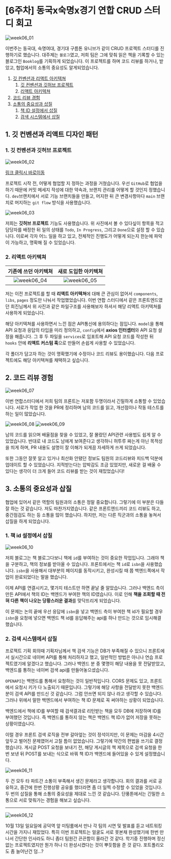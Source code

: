 # [6주차] 동국x숙명x경기 연합 CRUD 스터디 회고

![week06_01](https://raw.githubusercontent.com/karpitony/9oormthonUniv-React-Study/refs/heads/main/img/week06/week06_01.png)

이번주는 동국대, 숙명여대, 경기대 구름톤 유니브가 같이 CRUD 프로젝트 스터디를 진행하기로 했습니다. 대주제는 `블로그`였고, 저희 팀은 그에 맞춰 읽은 책을 기록할 수 있는 블로그인 `Booklog`를 기획하게 되었습니다. 이 프로젝트를 하며 코드 리뷰를 하거나, 받았고, 협업에서의 소통의 중요성도 알게되었습니다.

1. [깃 컨벤션과 리액트 아키텍쳐](#1-깃-컨벤션과-리액트-디자인-패턴)
    1. [깃 컨벤션과 깃허브 프로젝트](#1-깃-컨벤션과-깃허브-프로젝트)
    2. [리액트 아키텍쳐](#2-리액트-아키텍쳐)
2. [코드 리뷰 경험](#2-코드-리뷰-경험)
3. [소통의 중요성과 삽질](#3-소통의-중요성과-삽질)
    1. [책 ID 설정에서 삽질](#1-책-id-설정에서-삽질)
    2. [검색 시스템에서 삽질](#2-검색-시스템에서-삽질)

## 1. 깃 컨벤션과 리액트 디자인 패턴

### 1. 깃 컨벤션과 깃허브 프로젝트

![week06_02](https://raw.githubusercontent.com/karpitony/9oormthonUniv-React-Study/refs/heads/main/img/week06/week06_02.png)

[링크 클릭시 바로이동](https://gist.github.com/karpitony/780a73487393e0f3fcee67eb2d8dd777)

프로젝트 시작 전, 어떻게 협업할 지 정하는 과정을 거쳤습니다. 우선 `GitHub`로 협업을 하기 때문에 커밋 메세지 작성에 대한 약속과, 브랜치 관리를 어떻게 할 것인지 정했습니다. `dev`브랜치에서 서로 기능 브랜치들을 만들고, 머지한 뒤 큰 변경사항마다 `main` 브랜치로 머지하는 `git flow` 방식을 사용했습니다.

![week06_03](https://raw.githubusercontent.com/karpitony/9oormthonUniv-React-Study/refs/heads/main/img/week06/week06_03.png)

저희는 **깃허브 프로젝트** 기능도 사용했습니다. 위 사진에서 볼 수 있다싶이 항목을 적고 담당자를 배정한 뒤 일의 상태를 `Todo`, `In Progress`, 그리고 `Done`으로 설정 할 수 있습니다. 이로써 각자 어느 일을 하고 있고, 전체적인 진행도가 어떻게 되는지 한눈에 파악이 가능하고, 명확해 질 수 있었습니다.

### 2. 리액트 아키텍쳐

| 기존에 쓰던 아키텍쳐 | 새로 도입한 아키텍쳐 |
|:---:|:---:|
| ![week06_04](https://raw.githubusercontent.com/karpitony/9oormthonUniv-React-Study/refs/heads/main/img/week06/week06_04.png) | ![week06_05](https://raw.githubusercontent.com/karpitony/9oormthonUniv-React-Study/refs/heads/main/img/week06/week06_05.png) |

저는 이전 프로젝트를 할 때 **리액트 아키텍쳐**에 대해 큰 관심이 없어서 `components`, `libs`, `pages` 정도만 나눠서 작업했었습니다. 이번 연합 스터디에서 같은 프론트엔드였던 희진님께서 위 사진과 같은 파일구조를 사용해보자 하셔서 해당 리액트 아키텍쳐를 사용하게 되었습니다.

해당 아키텍쳐를 사용하면서 느낀 점은 API통신에 용의하다는 점입니다. `model`을 통해 API 요청과 응답의 타입을 미리 정의하고, `config`에서 **axios 인터셉터**와 API 요청 설정을 해줍니다. 그 후 두 파일을 `services`로 임포트해 API 요청 코드를 작성한 뒤 `hooks` 안에 **리액트 커스텀 훅**으로 만들어 손쉽게 사용할 수 있었습니다.

각 폴더가 담고자 하는 것이 명확했기에 수정이나 코드 리뷰도 용이했습니다. 다음 프로젝트에도 해당 아키텍쳐를 채택하고 싶습니다.

## 2. 코드 리뷰 경험

![week06_07](https://raw.githubusercontent.com/karpitony/9oormthonUniv-React-Study/refs/heads/main/img/week06/week06_07.png)

이번 연합스터디에서 저희 팀의 프론트는 저포함 두명이라서 긴밀하게 소통할 수 있었습니다. 서로가 작업 한 것을 PR에 정리하며 남의 코드를 읽고, 개선점이나 작동 테스트를 하는 일이 많았습니다.

![week06_08](https://raw.githubusercontent.com/karpitony/9oormthonUniv-React-Study/refs/heads/main/img/week06/week06_08.png)
![week06_09](https://raw.githubusercontent.com/karpitony/9oormthonUniv-React-Study/refs/heads/main/img/week06/week06_09.png)

남의 코드를 읽으며 배울점을 찾을 수 있었고, 잘 몰랐던 API관련 사용법도 쉽게 알 수 있었습니다. 반대로 내 코드도 남에게 보여준다고 생각하니 허투루 짜는게 아닌 목적성을 띄게 하며, PR 내용도 설명이 잘 이해가 되게끔 자세하게 쓰게 되었습니다.

또한 그동안 잘못 알고 있거나 최산화 안됐던 정보도 팀원의 코드리뷰와 피드백 덕분에 업데이트 할 수 있었습니다. 지적받는다는 압박감도 조금 있었지만, 새로운 걸 배울 수 있다는 생각이 더 크게 들어 코드 리뷰를 받는 것이 재밌었습니다!

## 3. 소통의 중요성과 삽질

협업에 있어서 같은 역할의 팀원과의 소통은 정말 중요합니다. 그렇기에 이 부분은 다들 잘 하는 것 같습니다. 저도 마찬가지였습니다. 같은 프론트엔드끼리 코드 리뷰도 하고, 중간점검도 하는 등 소통을 많이 했습니다. 하지만, 저는 다른 직군과의 소통을 놓쳐서 삽질을 하게 되었습니다.

### 1. 책 id 설정에서 삽질

![week06_10](https://raw.githubusercontent.com/karpitony/9oormthonUniv-React-Study/refs/heads/main/img/week06/week06_10.png)

저희 블로그는 책 블로그다보니 책에 `id`를 부여하는 것이 중요한 작업입니다. 그래야 책을 구분하고, 책의 정보를 받아올 수 있습니다. 프론트에서는 책 `id`로 `isbn`을 사용했습니다. `isbn`을 사용해서 대부분의 페이지를 동작시키고, 완성시킬 때 쯤 백엔드쪽에서 작업이 완료되었다는 말을 했습니다.

이제 API를 연결시키고, 몇가지 테스트만 하면 끝날 줄 알았습니다. 그러나 백엔드 측이 만든 API에서 책의 ID는 백엔드가 부여한 책의 ID였습니다.
이로 인해 **책을 조회할 때 전혀 다른 책이 나오는 당황스러운 결과**를 맞닥뜨리게 되었습니다.

이 문제는 논의 끝에 우선 응답에 `isbn`을 넣고 백엔드 측이 부여한 책 id가 필요할 경우 `isbn`을 요청에 넣으면 백엔드 책 id를 응답해주는 api를 하나 만드는 것으로 임시해결 했습니다.

### 2. 검색 시스템에서 삽질

프로젝트 기획 회의때 기획자님께서 책 검색 기능은 DB가 부족해질 수 있으니 프론트에서 실시간으로 네이버 API를 통해 처리하자고 했고, 일반적인 방법은 아니나 연습 프로젝트였기에 알겠다고 했습니다. 그러나 백엔드 분 중 몇명이 해당 내용을 못 전달받았고, 백엔드를 통하는 네이버 검색 api를 만들어놓으셨습니다.

`OPENAPI`는 백엔드를 통해서 요청하는 것이 일반적입니다. CORS 문제도 있고, 프론트에서 요청시 키가 다 노출되기 때문입니다. 그렇기에 해당 사항을 전달받지 못한 백엔드분이 검색 API를 만드신 것 같습니다. 그럼 안쓰면 되지 않나 라고 생각할 수 있습니다. 그러나 위에서 말한 백엔드에서 부여하는 책 ID 문제로 꼭 써야하는 상황이 되었습니다.

백엔드에서 책에 ID를 부여할 때 검색결과로 리턴받는 책을 모두 DB에 저장하며 ID를 부여했던 것입니다. 즉 백엔드를 통하지 않는 책은 백엔드 책 ID가 없어 저장을 못하는 상황이였습니다.

이럴 경우 프론트 검색 로직을 전부 갈아엎는 것이 정석이지만, 이 문제는 마감을 4시간 앞두고 벌어진 문제였어서 고칠 틈이 없었습니다. 그렇기에 약간의 편법을 쓰기로 결정했습니다. 게시글 POST 요청을 보내기 전, 해당 게시글의 책 제목으로 검색 요청을 한번 보낸 뒤 POST를 보내는 식으로 바꿔 책 ID가 백엔드에 들어있을 수 있게 설정했습니다.

![week06_11](https://raw.githubusercontent.com/karpitony/9oormthonUniv-React-Study/refs/heads/main/img/week06/week06_11.jpg)

두 건 모두 타 파트간 소통이 부족해서 생긴 문제라고 생각합니다. 회의 결과를 서로 공유하고, 중간에 한번 진행상황 공유를 했더라면 좀 더 일찍 수정할 수 있었을 것입니다. 두 번의 삽질을 통해 소통의 중요성을 제대로 느낀 것 같습니다. 단풍톤에서는 긴밀한 소통으로 서로 맞춰가는 경험을 해보고 싶습니다.

<hr />

![week06_12](https://raw.githubusercontent.com/karpitony/9oormthonUniv-React-Study/refs/heads/main/img/week06/week06_12.jpeg)

10월 13일 일요일에 공덕역 앞 미팅룸에서 만나 각 팀의 시연 및 발표를 듣고 네트워킹 시간을 가지니 재밌었다. 특히 이번 프로젝트는 얼굴도 서로 못본채 완성했기에 한번 만나서 간단한 인사라도 하니 좀더 팀원간 끈끈함이 올라간 것 같다. 학기중 진행하며 정신없는 프로젝트였지만 뭔가 하나 더 완성시켰다는 것이 뿌듯함을 준 것 같다. 포트폴리오도 좀 늘어난건 덤...?